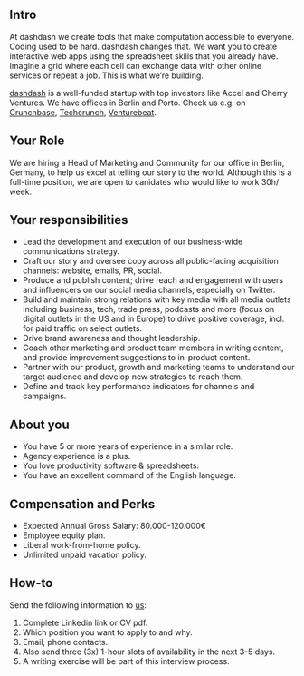 ## Intro
At dashdash we create tools that make computation accessible to everyone.
Coding used to be hard. dashdash changes that. We want you to create interactive web apps using the spreadsheet skills that you already have. Imagine a grid where each cell can exchange data with other online services or repeat a job. This is what we’re building.

[dashdash](https://dashdash.com/) is a well-funded startup with top investors like Accel and Cherry Ventures. We have offices in Berlin and Porto. Check us e.g. on [Crunchbase](https://www.crunchbase.com/organization/dashdash), [Techcrunch](https://techcrunch.com/2018/05/16/dashdash-a-platform-to-create-web-apps-using-only-spreadsheet-skills-nabs-8m-led-by-accel/), [Venturebeat](https://venturebeat.com/2018/05/16/accel-leads-8-million-investment-in-dashdash-to-create-web-apps-from-spreadsheets/).

## Your Role
We are hiring a Head of Marketing and Community for our office in Berlin, Germany, to help us excel at telling our story to the world.
Although this is a full-time position, we are open to canidates who would like to work 30h/ week.

## Your responsibilities
- Lead the development and execution of our business-wide communications strategy.
- Craft our story and oversee copy across all public-facing acquisition channels: website, emails, PR, social. 
- Produce and publish content; drive reach and engagement with users and influencers on our social media channels, especially on Twitter.
- Build and maintain strong relations with key media with all media outlets including business, tech, trade press, podcasts and more (focus on digital outlets in the US and in Europe) to drive positive coverage, incl. for paid traffic on select outlets.
- Drive brand awareness and thought leadership.
- Coach other marketing and product team members in writing content, and provide improvement suggestions to in-product content.
- Partner with our product, growth and marketing teams to understand our target audience and develop new strategies to reach them.
- Define and track key performance indicators for channels and campaigns.

## About you
- You have 5 or more years of experience in a similar role. 
- Agency experience is a plus.
- You love productivity software & spreadsheets.
- You have an excellent command of the English language. 

## Compensation and Perks
- Expected Annual Gross Salary: 80.000-120.000€
- Employee equity plan.
- Liberal work-from-home policy.
- Unlimited unpaid vacation policy.

## How-to
Send the following information to [us](mailto:join@dashdash.com):
1. Complete Linkedin link or CV pdf.
1. Which position you want to apply to and why.
1. Email, phone contacts.
1. Also send three (3x) 1-hour slots of availability in the next 3-5 days.
1. A writing exercise will be part of this interview process.
